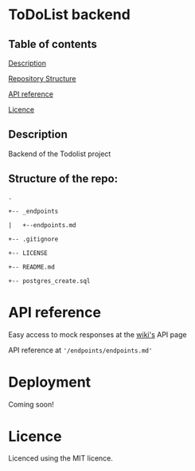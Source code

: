 # ToDoList backend
## Table of contents
[Description](#description)


[Repository Structure](#structure-of-the-repo)

[API reference](#api-reference)

[Licence](#licence)

## Description
Backend of the Todolist project

## Structure of the repo:

```
.

+-- _endpoints

|   +--endpoints.md

+-- .gitignore

+-- LICENSE

+-- README.md

+-- postgres_create.sql

```

# API reference
Easy access to mock responses at the [wiki's](https://github.com/Ultra-Techies/backend/wiki) API page

API reference at `'/endpoints/endpoints.md'`


# Deployment
Coming soon!
# Licence
Licenced using the MIT licence.
